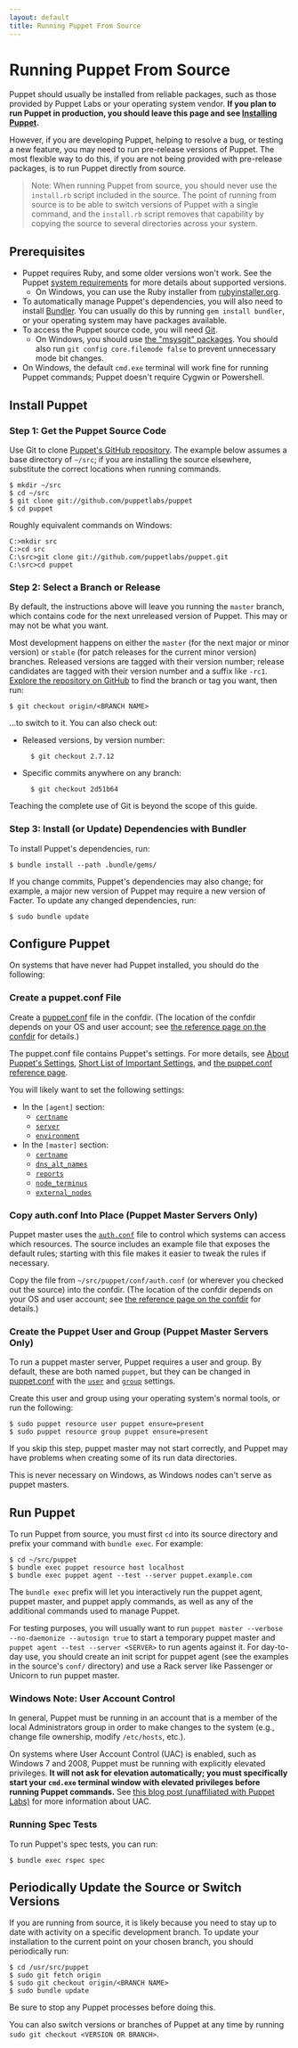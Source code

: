 ```yaml
---
layout: default
title: Running Puppet From Source
---
```


[install]: /guides/install_puppet/pre_install.html
[sysreqs]: /puppet/latest/reference/system_requirements.html
[authconf]: /guides/rest_auth_conf.html
[gitpuppet]: https://github.com/puppetlabs/puppet
[puppet.conf]: /puppet/latest/reference/config_file_main.html
[confdir]: /puppet/latest/reference/dirs_confdir.html
[about_settings]: /puppet/latest/reference/config_about_settings.html
[short_settings]: /puppet/latest/reference/config_important_settings.html

Running Puppet From Source
=====

Puppet should usually be installed from reliable packages, such as those provided by Puppet Labs or your operating system vendor. **If you plan to run Puppet in production, you should leave this page and see [Installing Puppet][install].**

However, if you are developing Puppet, helping to resolve a bug, or testing a new feature, you may need to run pre-release versions of Puppet. The most flexible way to do this, if you are not being provided with pre-release packages, is to run Puppet directly from source.

> Note: When running Puppet from source, you should never use the `install.rb` script included in the source. The point of running from source is to be able to switch versions of Puppet with a single command, and the `install.rb` script removes that capability by copying the source to several directories across your system.

Prerequisites
-----

* Puppet requires Ruby, and some older versions won't work. See the Puppet [system requirements][sysreqs] for more details about supported versions.
    * On Windows, you can use the Ruby installer from [rubyinstaller.org](http://rubyinstaller.org/downloads).
* To automatically manage Puppet's dependencies, you will also need to install [Bundler](http://bundler.io/). You can usually do this by running `gem install bundler`, or your operating system may have packages available.
* To access the Puppet source code, you will need [Git][].
    * On Windows, you should use [the "msysgit" packages](http://msysgit.github.io/). You should also run `git config core.filemode false` to prevent unnecessary mode bit changes.
* On Windows, the default `cmd.exe` terminal will work fine for running Puppet commands; Puppet doesn't require Cygwin or Powershell.

[git]: http://git-scm.com/

Install Puppet
-----

### Step 1: Get the Puppet Source Code

Use Git to clone [Puppet's GitHub repository][gitpuppet]. The example below assumes a base directory of `~/src`; if you are installing the source elsewhere, substitute the correct locations when running commands.

    $ mkdir ~/src
    $ cd ~/src
    $ git clone git://github.com/puppetlabs/puppet
    $ cd puppet

Roughly equivalent commands on Windows:

    C:>mkdir src
    C:>cd src
    C:\src>git clone git://github.com/puppetlabs/puppet.git
    C:\src>cd puppet

### Step 2: Select a Branch or Release

By default, the instructions above will leave you running the `master` branch, which contains code for the next unreleased version of Puppet. This may or may not be what you want.

Most development happens on either the `master` (for the next major or minor version) or `stable` (for patch releases for the current minor version) branches. Released versions are tagged with their version number; release candidates are tagged with their version number and a suffix like `-rc1`. [Explore the repository on GitHub][gitpuppet] to find the branch or tag you want, then run:

    $ git checkout origin/<BRANCH NAME>

...to switch to it. You can also check out:

* Released versions, by version number:

        $ git checkout 2.7.12
* Specific commits anywhere on any branch:

        $ git checkout 2d51b64

Teaching the complete use of Git is beyond the scope of this guide.


### Step 3: Install (or Update) Dependencies with Bundler

To install Puppet's dependencies, run:

    $ bundle install --path .bundle/gems/

If you change commits, Puppet's dependencies may also change; for example, a major new version of Puppet may require a new version of Facter. To update any changed dependencies, run:

    $ sudo bundle update

Configure Puppet
-----

On systems that have never had Puppet installed, you should do the following:

### Create a puppet.conf File

Create a [puppet.conf][] file in the confdir. (The location of the confdir depends on your OS and user account; see [the reference page on the confdir][confdir] for details.)

The puppet.conf file contains Puppet's settings. For more details, see [About Puppet's Settings][about_settings], [Short List of Important Settings][short_settings], and [the puppet.conf reference page][puppet.conf].

You will likely want to set the following settings:

* In the `[agent]` section:
    * [`certname`](/references/latest/configuration.html#certname)
    * [`server`](/references/latest/configuration.html#server)
    * [`environment`](/references/latest/configuration.html#environment)
* In the `[master]` section:
    * [`certname`](/references/latest/configuration.html#certname)
    * [`dns_alt_names`](/references/latest/configuration.html#dnsaltnames)
    * [`reports`](/references/latest/configuration.html#reports)
    * [`node_terminus`](/references/latest/configuration.html#nodeterminus)
    * [`external_nodes`](/references/latest/configuration.html#externalnodes)

### Copy auth.conf Into Place (Puppet Master Servers Only)

Puppet master uses the [`auth.conf`][authconf] file to control which systems can access which resources. The source includes an example file that exposes the default rules; starting with this file makes it easier to tweak the rules if necessary.

Copy the file from `~/src/puppet/conf/auth.conf` (or wherever you checked out the source) into the confdir. (The location of the confdir depends on your OS and user account; see [the reference page on the confdir][confdir] for details.)

### Create the Puppet User and Group (Puppet Master Servers Only)

To run a puppet master server, Puppet requires a user and group. By default, these are both named `puppet`, but they can be changed in [puppet.conf][] with the [`user`](/references/latest/configuration.html#user) and [`group`](/references/latest/configuration.html#group) settings.

Create this user and group using your operating system's normal tools, or run the following:

    $ sudo puppet resource user puppet ensure=present
    $ sudo puppet resource group puppet ensure=present

If you skip this step, puppet master may not start correctly, and Puppet may have problems when creating some of its run data directories.

This is never necessary on Windows, as Windows nodes can't serve as puppet masters.

Run Puppet
-----

To run Puppet from source, you must first `cd` into its source directory and prefix your command with `bundle exec`. For example:

    $ cd ~/src/puppet
    $ bundle exec puppet resource host localhost
    $ bundle exec puppet agent --test --server puppet.example.com

The `bundle exec` prefix will let you interactively run the puppet agent, puppet master, and puppet apply commands, as well as any of the additional commands used to manage Puppet.

For testing purposes, you will usually want to run `puppet master --verbose --no-daemonize --autosign true` to start a temporary puppet master and `puppet agent --test --server <SERVER>` to run agents against it. For day-to-day use, you should create an init script for puppet agent (see the examples in the source's `conf/` directory) and use a Rack server like Passenger or Unicorn to run puppet master.

### Windows Note: User Account Control

In general, Puppet must be running in an account that is a member of the local Administrators group in order to make changes to the system (e.g., change file ownership, modify `/etc/hosts`, etc.).

On systems where User Account Control (UAC) is enabled, such as Windows 7 and 2008, Puppet must be running with explicitly elevated privileges. **It will not ask for elevation automatically; you must specifically start your `cmd.exe` terminal window with elevated privileges before running Puppet commands.** See [this blog post (unaffiliated with Puppet Labs)](http://blog.didierstevens.com/2008/05/26/quickpost-restricted-tokens-and-uac/) for more information about UAC.

### Running Spec Tests

To run Puppet's spec tests, you can run:

    $ bundle exec rspec spec


Periodically Update the Source or Switch Versions
-----

If you are running from source, it is likely because you need to stay up to date with activity on a specific development branch. To update your installation to the current point on your chosen branch, you should periodically run:

    $ cd /usr/src/puppet
    $ sudo git fetch origin
    $ sudo git checkout origin/<BRANCH NAME>
    $ sudo bundle update

Be sure to stop any Puppet processes before doing this.

You can also switch versions or branches of Puppet at any time by running `sudo git checkout <VERSION OR BRANCH>`.

